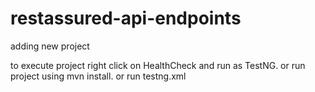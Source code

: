 # restassured-api-endpoints
adding new project

to execute project right click on HealthCheck and run as TestNG.
or run project using mvn install.
or run testng.xml
